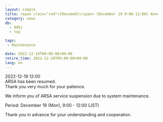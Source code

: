 ```yaml
---
layout: simple
title: <span class="red">[Resumed]</span> (December 19 9:00-12:00) Announcement of ARSA service suspension
category: news
db:
  - ddbj
  - top

tags:
 - Maintenance

date: 2022-12-16T09:00:00+09:00
retire_time: 2022-12-20T09:00:00+09:00
lang: en
---
```


<span class="red">2022-12-19 12:00</span>    
ARSA has been resumed.    
Thank you very much for your patience.    

We inform you of ARSA service suspension due to system maintenance.

Period: December 19 (Mon), 9:00 - 12:00 (JST)

Thank you in advance for your understanding and cooperation.

